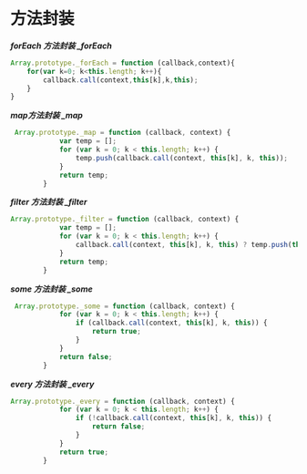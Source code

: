 # 方法封装 #

***forEach 方法封装   _forEach***

```javascript
Array.prototype._forEach = function (callback,context){
    for(var k=0; k<this.length; k++){
        callback.call(context,this[k],k,this);
    }
}
```

***map方法封装 _map***

```javascript
 Array.prototype._map = function (callback, context) {
            var temp = [];
            for (var k = 0; k < this.length; k++) {
                temp.push(callback.call(context, this[k], k, this));
            }
            return temp;
        }
```



***filter 方法封装 _filter***

```javascript
Array.prototype._filter = function (callback, context) {
            var temp = [];
            for (var k = 0; k < this.length; k++) {
                callback.call(context, this[k], k, this) ? temp.push(this[k]) : "";
            }
            return temp;
        }

```



***some 方法封装 _some***

```javascript
 Array.prototype._some = function (callback, context) {
            for (var k = 0; k < this.length; k++) {
                if (callback.call(context, this[k], k, this)) {
                    return true;
                }
            }
            return false;
        }

```



***every 方法封装 _every***

```javascript
Array.prototype._every = function (callback, context) {
            for (var k = 0; k < this.length; k++) {
                if (!callback.call(context, this[k], k, this)) {
                    return false;
                }
            }
            return true;
        }

```

